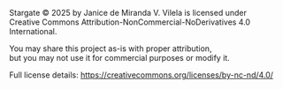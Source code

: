 Stargate © 2025 by Janice de Miranda V. Vilela is licensed under  
Creative Commons Attribution-NonCommercial-NoDerivatives 4.0 International.  

You may share this project as-is with proper attribution,  
but you may not use it for commercial purposes or modify it.  

Full license details: https://creativecommons.org/licenses/by-nc-nd/4.0/

